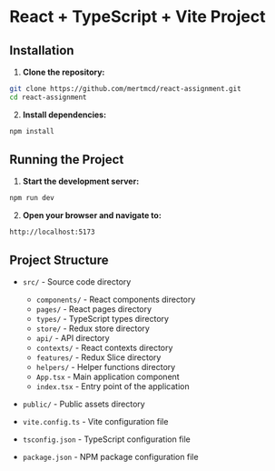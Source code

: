 # React + TypeScript + Vite Project

## Installation

1. **Clone the repository:**

```sh
git clone https://github.com/mertmcd/react-assignment.git
cd react-assignment
```

2. **Install dependencies:**

```sh
npm install
```

## Running the Project

1. **Start the development server:**

```sh
npm run dev
```

2. **Open your browser and navigate to:**

```
http://localhost:5173
```

## Project Structure

- `src/` - Source code directory

  - `components/` - React components directory
  - `pages/` - React pages directory
  - `types/` - TypeScript types directory
  - `store/` - Redux store directory
  - `api/` - API directory
  - `contexts/` - React contexts directory
  - `features/` - Redux Slice directory
  - `helpers/` - Helper functions directory
  - `App.tsx` - Main application component
  - `index.tsx` - Entry point of the application

- `public/` - Public assets directory
- `vite.config.ts` - Vite configuration file
- `tsconfig.json` - TypeScript configuration file
- `package.json` - NPM package configuration file
